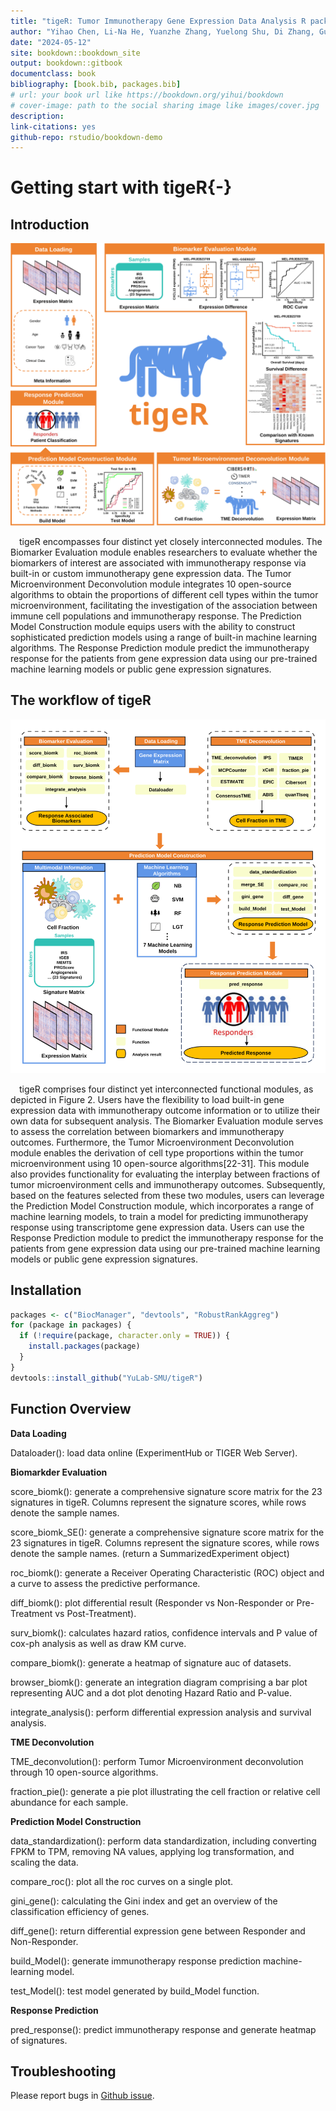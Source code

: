 ```yaml
--- 
title: "tigeR: Tumor Immunotherapy Gene Expression Data Analysis R package"
author: "Yihao Chen, Li-Na He, Yuanzhe Zhang, Yuelong Shu, Di Zhang, Guangchuang Yu, Zhixiang Zuo"
date: "2024-05-12"
site: bookdown::bookdown_site
output: bookdown::gitbook
documentclass: book
bibliography: [book.bib, packages.bib]
# url: your book url like https://bookdown.org/yihui/bookdown
# cover-image: path to the social sharing image like images/cover.jpg
description:
link-citations: yes
github-repo: rstudio/bookdown-demo
---
```


# **Getting start with tigeR**{-}

## Introduction
<p align="center">
<img src="./figs/Figure 1.svg" alt="SVG Image">
</p>

 tigeR encompasses four distinct yet closely interconnected modules. The Biomarker Evaluation module enables researchers to evaluate whether the biomarkers of interest are associated with immunotherapy response via built-in or custom immunotherapy gene expression data. The Tumor Microenvironment Deconvolution module integrates 10 open-source algorithms to obtain the proportions of different cell types within the tumor microenvironment, facilitating the investigation of the association between immune cell populations and immunotherapy response. The Prediction Model Construction module equips users with the ability to construct sophisticated prediction models using a range of built-in machine learning algorithms. The Response Prediction module predict the immunotherapy response for the patients from gene expression data using our pre-trained machine learning models or public gene expression signatures.

## The workflow of tigeR
<p align="center">
<img src="./figs/Figure 2.svg" alt="SVG Image">
</p>
 tigeR comprises four distinct yet interconnected functional modules, as depicted in Figure 2. Users have the flexibility to load built-in gene expression data with immunotherapy outcome information or to utilize their own data for subsequent analysis. The Biomarker Evaluation module serves to assess the correlation between biomarkers and immunotherapy outcomes. Furthermore, the Tumor Microenvironment Deconvolution module enables the derivation of cell type proportions within the tumor microenvironment using 10 open-source algorithms[22-31]. This module also provides functionality for evaluating the interplay between fractions of tumor microenvironment cells and immunotherapy outcomes. Subsequently, based on the features selected from these two modules, users can leverage the Prediction Model Construction module, which incorporates a range of machine learning models, to train a model for predicting immunotherapy response using transcriptome gene expression data. Users can use the Response Prediction module to predict the immunotherapy response for the patients from gene expression data using our pre-trained machine learning models or public gene expression signatures.

## Installation

```r
packages <- c("BiocManager", "devtools", "RobustRankAggreg")
for (package in packages) {
  if (!require(package, character.only = TRUE)) {
    install.packages(package)
  }
}
devtools::install_github("YuLab-SMU/tigeR")
```

## Function Overview

**Data Loading**

Dataloader(): load data online (ExperimentHub or TIGER Web Server).

**Biomarkder Evaluation**

score_biomk(): generate a comprehensive signature score matrix for the 23 signatures in tigeR. Columns represent the signature scores, while rows denote the sample names.

score_biomk_SE(): generate a comprehensive signature score matrix for the 23 signatures in tigeR. Columns represent the signature scores, while rows denote the sample names. (return a SummarizedExperiment object)

roc_biomk(): generate a Receiver Operating Characteristic (ROC) object and a curve to assess the predictive performance.

diff_biomk(): plot differential result (Responder vs Non-Responder or Pre-Treatment vs Post-Treatment).

surv_biomk(): calculates hazard ratios, confidence intervals and P value of cox-ph analysis as well as draw KM curve.

compare_biomk(): generate a heatmap of signature auc of datasets.

browser_biomk(): generate an integration diagram comprising a bar plot representing AUC and a dot plot denoting Hazard Ratio and P-value.

integrate_analysis(): perform differential expression analysis and survival analysis.

**TME Deconvolution**

TME_deconvolution(): perform Tumor Microenvironment deconvolution through 10 open-source algorithms.

fraction_pie(): generate a pie plot illustrating the cell fraction or relative cell abundance for each sample.

**Prediction Model Construction**

data_standardization(): perform data standardization, including converting FPKM to TPM, removing NA values, applying log transformation, and scaling the data.

compare_roc(): plot all the roc curves on a single plot.

gini_gene(): calculating the Gini index and get an overview of the classification efficiency of genes.

diff_gene(): return differential expression gene between Responder and Non-Responder.

build_Model(): generate immunotherapy response prediction machine-learning model.

test_Model(): test model generated by build_Model function.

**Response Prediction**

pred_response(): predict immunotherapy response and generate heatmap of signatures.

## Troubleshooting
Please report bugs in [Github issue](https://github.com/YuLab-SMU/tigeR/issues).



